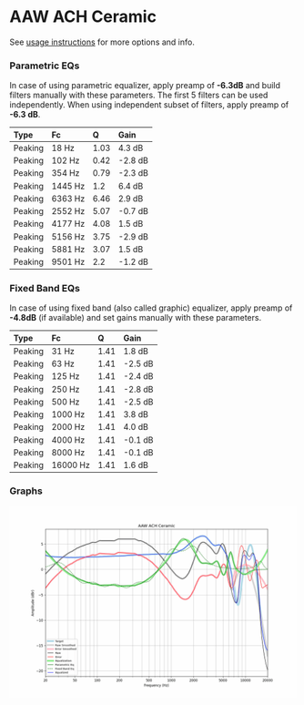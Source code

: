 # AAW ACH Сeramic
See [usage instructions](https://github.com/jaakkopasanen/AutoEq#usage) for more options and info.

### Parametric EQs
In case of using parametric equalizer, apply preamp of **-6.3dB** and build filters manually
with these parameters. The first 5 filters can be used independently.
When using independent subset of filters, apply preamp of **-6.3 dB**.

| Type    | Fc      |    Q | Gain    |
|:--------|:--------|:-----|:--------|
| Peaking | 18 Hz   | 1.03 | 4.3 dB  |
| Peaking | 102 Hz  | 0.42 | -2.8 dB |
| Peaking | 354 Hz  | 0.79 | -2.3 dB |
| Peaking | 1445 Hz | 1.2  | 6.4 dB  |
| Peaking | 6363 Hz | 6.46 | 2.9 dB  |
| Peaking | 2552 Hz | 5.07 | -0.7 dB |
| Peaking | 4177 Hz | 4.08 | 1.5 dB  |
| Peaking | 5156 Hz | 3.75 | -2.9 dB |
| Peaking | 5881 Hz | 3.07 | 1.5 dB  |
| Peaking | 9501 Hz | 2.2  | -1.2 dB |

### Fixed Band EQs
In case of using fixed band (also called graphic) equalizer, apply preamp of **-4.8dB**
(if available) and set gains manually with these parameters.

| Type    | Fc       |    Q | Gain    |
|:--------|:---------|:-----|:--------|
| Peaking | 31 Hz    | 1.41 | 1.8 dB  |
| Peaking | 63 Hz    | 1.41 | -2.5 dB |
| Peaking | 125 Hz   | 1.41 | -2.4 dB |
| Peaking | 250 Hz   | 1.41 | -2.8 dB |
| Peaking | 500 Hz   | 1.41 | -2.5 dB |
| Peaking | 1000 Hz  | 1.41 | 3.8 dB  |
| Peaking | 2000 Hz  | 1.41 | 4.0 dB  |
| Peaking | 4000 Hz  | 1.41 | -0.1 dB |
| Peaking | 8000 Hz  | 1.41 | -0.1 dB |
| Peaking | 16000 Hz | 1.41 | 1.6 dB  |

### Graphs
![](./AAW%20ACH%20%D0%A1eramic.png)